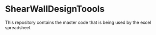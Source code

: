 # ShearWallDesignToools
This repository contains the master code that is being used by the excel spreadsheet
